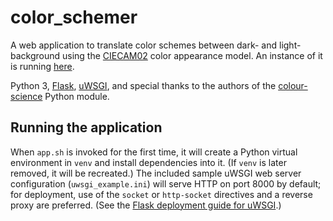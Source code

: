 # color_schemer

A web application to translate color schemes between dark- and light-background using the [CIECAM02](https://en.wikipedia.org/wiki/CIECAM02) color appearance model. An instance of it is running [here](https://kath.io/color_schemer/).

Python 3, [Flask](http://flask.pocoo.org), [uWSGI](https://uwsgi-docs.readthedocs.io/en/latest/), and special thanks to the authors of the [colour-science](http://colour-science.org) Python module.

## Running the application

When `app.sh` is invoked for the first time, it will create a Python virtual environment in `venv` and install dependencies into it. (If `venv` is later removed, it will be recreated.) The included sample uWSGI web server configuration (`uwsgi_example.ini`) will serve HTTP on port 8000 by default; for deployment, use of the `socket` or `http-socket` directives and a reverse proxy are preferred. (See the [Flask deployment guide for uWSGI](http://flask.pocoo.org/docs/0.12/deploying/uwsgi/).)
